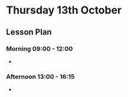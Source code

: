 # Thursday 13th October

## Lesson Plan

### Morning 09:00 - 12:00

+ 

### Afternoon 13:00 - 16:15

+ 
